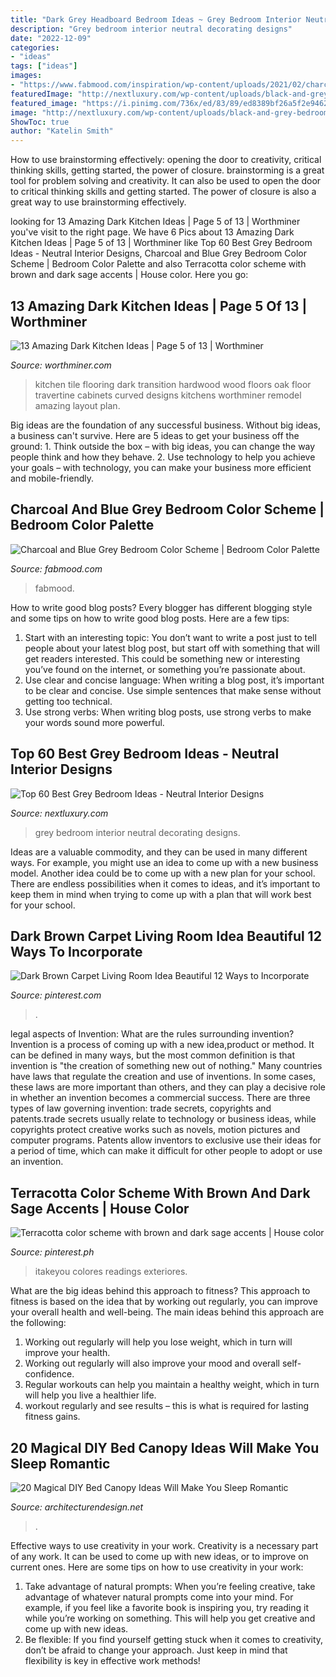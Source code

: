 ```yaml
---
title: "Dark Grey Headboard Bedroom Ideas ~ Grey Bedroom Interior Neutral Decorating Designs"
description: "Grey bedroom interior neutral decorating designs"
date: "2022-12-09"
categories:
- "ideas"
tags: ["ideas"]
images:
- "https://www.fabmood.com/inspiration/wp-content/uploads/2021/02/charcoal-blue-grey-bedroom-547x1024.jpg"
featuredImage: "http://nextluxury.com/wp-content/uploads/black-and-grey-bedroom-decorating-ideas-1.jpg"
featured_image: "https://i.pinimg.com/736x/ed/83/89/ed8389bf26a5f2e946262594c0676ae5.jpg"
image: "http://nextluxury.com/wp-content/uploads/black-and-grey-bedroom-decorating-ideas-1.jpg"
ShowToc: true
author: "Katelin Smith"
---
```



How to use brainstorming effectively: opening the door to creativity, critical thinking skills, getting started, the power of closure.
brainstorming is a great tool for problem solving and creativity. It can also be used to open the door to critical thinking skills and getting started. The power of closure is also a great way to use brainstorming effectively.

	

		
looking for 13 Amazing Dark Kitchen Ideas | Page 5 of 13 | Worthminer you've visit to the right page. We have 6 Pics about 13 Amazing Dark Kitchen Ideas | Page 5 of 13 | Worthminer like Top 60 Best Grey Bedroom Ideas - Neutral Interior Designs, Charcoal and Blue Grey Bedroom Color Scheme | Bedroom Color Palette and also Terracotta color scheme with brown and dark sage accents | House color. Here you go:
		
    
## 13 Amazing Dark Kitchen Ideas | Page 5 Of 13 | Worthminer

<img loading=lazy src="http://www.worthminer.com/wp-content/uploads/2017/09/Kitchen-5.jpg" onerror="this.onerror=null;this.src='https://tse2.mm.bing.net/th?id=OIP._3q-mennBE2hMlaLak5zQQHaLJ&amp;pid=15.1';" alt="13 Amazing Dark Kitchen Ideas | Page 5 of 13 | Worthminer">

_Source: worthminer.com_

>kitchen tile flooring dark transition hardwood wood floors oak floor travertine cabinets curved designs kitchens worthminer remodel amazing layout plan. 

	

Big ideas are the foundation of any successful business. Without big ideas, a business can't survive. Here are 5 ideas to get your business off the ground: 1. Think outside the box – with big ideas, you can change the way people think and how they behave. 2. Use technology to help you achieve your goals – with technology, you can make your business more efficient and mobile-friendly. 
    
## Charcoal And Blue Grey Bedroom Color Scheme | Bedroom Color Palette

<img loading=lazy src="https://www.fabmood.com/inspiration/wp-content/uploads/2021/02/charcoal-blue-grey-bedroom-547x1024.jpg" onerror="this.onerror=null;this.src='https://tse2.mm.bing.net/th?id=OIP.4JdMUyG0PgrgejJTPwWcIwHaN3&amp;pid=15.1';" alt="Charcoal and Blue Grey Bedroom Color Scheme | Bedroom Color Palette">

_Source: fabmood.com_

>fabmood. 

	

How to write good blog posts?
Every blogger has different blogging style and some tips on how to write good blog posts. Here are a few tips: 
1. Start with an interesting topic: You don’t want to write a post just to tell people about your latest blog post, but start off with something that will get readers interested. This could be something new or interesting you’ve found on the internet, or something you’re passionate about. 
2. Use clear and concise language: When writing a blog post, it’s important to be clear and concise. Use simple sentences that make sense without getting too technical. 
3. Use strong verbs: When writing blog posts, use strong verbs to make your words sound more powerful.

    
## Top 60 Best Grey Bedroom Ideas - Neutral Interior Designs

<img loading=lazy src="http://nextluxury.com/wp-content/uploads/black-and-grey-bedroom-decorating-ideas-1.jpg" onerror="this.onerror=null;this.src='https://tse3.mm.bing.net/th?id=OIP.A7xp_EWRqWRE1XMTZYcl7wAAAA&amp;pid=15.1';" alt="Top 60 Best Grey Bedroom Ideas - Neutral Interior Designs">

_Source: nextluxury.com_

>grey bedroom interior neutral decorating designs. 

	

Ideas are a valuable commodity, and they can be used in many different ways. For example, you might use an idea to come up with a new business model. Another idea could be to come up with a new plan for your school. There are endless possibilities when it comes to ideas, and it’s important to keep them in mind when trying to come up with a plan that will work best for your school.

    
## Dark Brown Carpet Living Room Idea Beautiful 12 Ways To Incorporate

<img loading=lazy src="https://i.pinimg.com/736x/ed/83/89/ed8389bf26a5f2e946262594c0676ae5.jpg" onerror="this.onerror=null;this.src='https://tse1.mm.bing.net/th?id=OIP.DiVuBDyuJ5SheIXGxdq0bAHaJ3&amp;pid=15.1';" alt="Dark Brown Carpet Living Room Idea Beautiful 12 Ways to Incorporate">

_Source: pinterest.com_

>. 

	

legal aspects of Invention: What are the rules surrounding invention?
Invention is a process of coming up with a new idea,product or method. It can be defined in many ways, but the most common definition is that invention is "the creation of something new out of nothing." Many countries have laws that regulate the creation and use of inventions. In some cases, these laws are more important than others, and they can play a decisive role in whether an invention becomes a commercial success.
There are three types of law governing invention: trade secrets, copyrights and patents.trade secrets usually relate to technology or business ideas, while copyrights protect creative works such as novels, motion pictures and computer programs. Patents allow inventors to exclusive use their ideas for a period of time, which can make it difficult for other people to adopt or use an invention.

    
## Terracotta Color Scheme With Brown And Dark Sage Accents | House Color

<img loading=lazy src="https://i.pinimg.com/736x/35/6c/16/356c168857720b5ddcea42ec698fafff.jpg" onerror="this.onerror=null;this.src='https://tse1.mm.bing.net/th?id=OIP.V1M5RBwtm238FFW_bY8CZQHaOI&amp;pid=15.1';" alt="Terracotta color scheme with brown and dark sage accents | House color">

_Source: pinterest.ph_

>itakeyou colores readings exteriores. 

	

What are the big ideas behind this approach to fitness?
This approach to fitness is based on the idea that by working out regularly, you can improve your overall health and well-being. The main ideas behind this approach are the following: 
1) Working out regularly will help you lose weight, which in turn will improve your health. 
2) Working out regularly will also improve your mood and overall self-confidence. 
3) Regular workouts can help you maintain a healthy weight, which in turn will help you live a healthier life. 
4) workout regularly and see results – this is what is required for lasting fitness gains.

    
## 20 Magical DIY Bed Canopy Ideas Will Make You Sleep Romantic

<img loading=lazy src="https://cdn.architecturendesign.net/wp-content/uploads/2015/07/AD-DIY-Bed-Canopy-19.jpg" onerror="this.onerror=null;this.src='https://tse4.mm.bing.net/th?id=OIP.QE43WWZD6XzXMSssyA6VOQHaLD&amp;pid=15.1';" alt="20 Magical DIY Bed Canopy Ideas Will Make You Sleep Romantic">

_Source: architecturendesign.net_

>. 

	

Effective ways to use creativity in your work.
Creativity is a necessary part of any work. It can be used to come up with new ideas, or to improve on current ones. Here are some tips on how to use creativity in your work: 
1. Take advantage of natural prompts: When you’re feeling creative, take advantage of whatever natural prompts come into your mind. For example, if you feel like a favorite book is inspiring you, try reading it while you’re working on something. This will help you get creative and come up with new ideas. 
2. Be flexible: If you find yourself getting stuck when it comes to creativity, don’t be afraid to change your approach. Just keep in mind that flexibility is key in effective work methods! 

